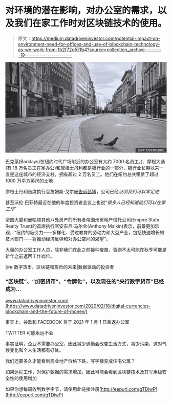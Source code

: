 # 对环境的潜在影响，对办公室的需求，以及我们在家工作时对区块链技术的使用。

> 原文：<https://medium.datadriveninvestor.com/potential-impact-on-environment-need-for-offices-and-use-of-blockchain-technology-as-we-work-from-1b2f72d57fb4?source=collection_archive---------19----------------------->

![](img/5a65d733b554309a1d52db5bef6148b6.png)

巴克莱(Barclays)在纽约时代广场附近的办公室有大约 7000 名员工。)、摩根大通(有 18 万名员工在家办公)和摩根士丹利都是银行业的一部分，银行业长期以来一直是这座城市的经济支柱，拥有超过 2 万名员工。他们在纽约总共租赁了超过 1000 万平方英尺的土地

摩根士丹利首席执行官詹姆斯·戈尔曼[告诉彭博](https://www.bloomberg.com/news/articles/2020-04-16/gorman-sees-morgan-stanley-future-with-much-less-real-estate)，公司已经*证明我们可以零足迹*

甚至沃伦·巴菲特最近在他的年度投资者会议上也说“*很多人已经知道他们可以在家工作*”

帝国大厦和曼哈顿其他八处房产的所有者帝国州房地产信托公司(Empire State Realty Trust)的首席执行官安东尼·马尔金(Anthony Malkin)表示，前景更加乐观，“纽约的吸引力——多样化、受过教育的劳动力和大型产业，包括快速增长的技术部门——将推动经济反弹和对办公空间的渴望”。

大量的办公室工作人员，除非我们在此之前接种疫苗，否则不太可能在秋季可能是新年之前返回工作岗位。

[](https://www.datadriveninvestor.com/2020/02/18/digital-currencies-blockchain-and-the-future-of-money/) [## 数字货币、区块链和货币的未来|数据驱动的投资者

### “区块链”、“加密货币”、“令牌化”，以及现在的“央行数字货币”已经成为…

www.datadriveninvestor.com](https://www.datadriveninvestor.com/2020/02/18/digital-currencies-blockchain-and-the-future-of-money/) 

事实上，谷歌和 FACEBOOK 将于 2021 年 1 月 1 日重返办公室

TWITTER 可能永远不会

事实证明，企业不需要办公室，因此减少通勤会改变生活方式，减少污染，这对气候变化和个人生活都有好处。

我们还要多久才能看到商业地产价格下跌，写字楼变成住宅公寓？

如果远程工作，对保护数据的需求增加，因此可能会看到区块链技术及其军用级安全性的使用增加

如果你想每周收到数字字节，请使用此链接注册[http://eepurl.com/gTDiwP](http://eepurl.com/gTDiwP)